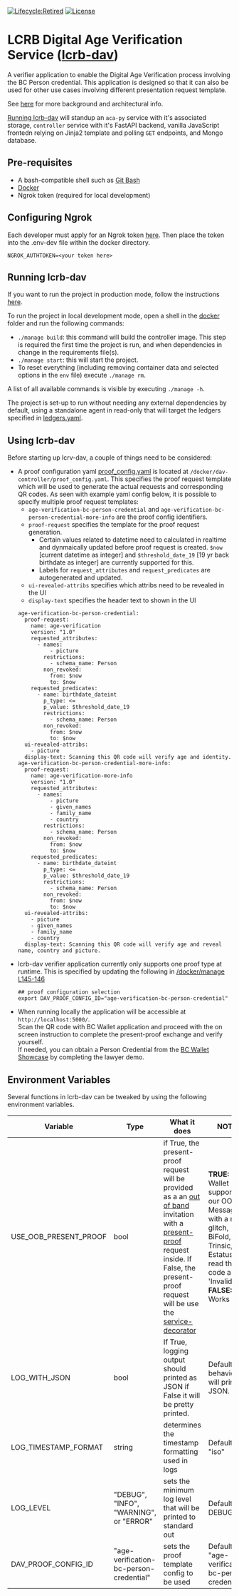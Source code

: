 [![Lifecycle:Retired](https://img.shields.io/badge/Lifecycle-Retired-d45500)](https://github.com/bcgov/repomountie/blob/master/doc/lifecycle-badges.md)
[![License](https://img.shields.io/badge/License-Apache%202.0-blue.svg)](LICENSE)

# LCRB Digital Age Verification Service ([lcrb-dav](https://hackmd.io/@esune/SywrtDQvp))

A verifier application to enable the Digital Age Verification process involving the BC Person credential. This application is designed so that it can also be used for other use cases involving different presentation request template.

See [here](https://hackmd.io/@esune/SywrtDQvp) for more background and architectural info.

[Running lcrb-dav](#running-lcrb-dav) will standup an `aca-py` service with it's associated storage, `controller` service with it's FastAPI backend, vanilla JavaScript frontedn relying on Jinja2 template and polling `GET` endpoints, and Mongo database.

## Pre-requisites

- A bash-compatible shell such as [Git Bash](https://git-scm.com/downloads)
- [Docker](https://docs.docker.com/get-docker/)
- Ngrok token (required for local development)

## Configuring Ngrok

Each developer must apply for an Ngrok token [here](https://dashboard.ngrok.com/get-started/your-authtoken). Then place the token into the .env-dev file within the docker directory.

```
NGROK_AUTHTOKEN=<your token here>
```

## Running lcrb-dav

If you want to run the project in production mode, follow the instructions [here](docs/Docker-for-Production.md).

To run the project in local development mode, open a shell in the [docker](docker/) folder and run the following commands:

- `./manage build`: this command will build the controller image. This step is required the first time the project is run, and when dependencies in change in the requirements file(s).
- `./manage start`: this will start the project.
- To reset everything (including removing container data and selected options in the `env` file) execute `./manage rm`.

A list of all available commands is visible by executing `./manage -h`.

The project is set-up to run without needing any external dependencies by default, using a standalone agent in read-only that will target the ledgers specified in [ledgers.yaml](docker/agent/config/ledgers.yaml).

## Using lcrb-dav

Before starting up lcrv-dav, a couple of things need to be considered:

- A proof configuration yaml [proof_config.yaml](/docker/dav-controller/proof_config.yaml) is located at `/docker/dav-controller/proof_config.yaml`. This specifies the proof request template which will be used to generate the actual requests and corresponding QR codes. As seen with example yaml config below, it is possible to specify multiple proof request templates:
  - `age-verification-bc-person-credential` and `age-verification-bc-person-credential-more-info` are the proof config identifiers.
  - `proof-request` specifies the template for the proof request generation.
    - Certain values related to datetime need to calculated in realtime and dynmaically updated before proof request is created. `$now` [current datetime as integer] and `$threshold_date_19` [19 yr back birthdate as integer] are currently supported for this.
    - Labels for `request_attributes` and `request_predicates` are autogenerated and updated.
  - `ui-revealed-attribs` specifies which attribs need to be revealed in the UI
  - `display-text` specifies the header text to shown in the UI
  ```
  age-verification-bc-person-credential:
    proof-request:
      name: age-verification
      version: "1.0"
      requested_attributes:
        - names:
            - picture
          restrictions:
            - schema_name: Person
          non_revoked:
            from: $now
            to: $now
      requested_predicates:
        - name: birthdate_dateint
          p_type: <=
          p_value: $threshold_date_19
          restrictions:
            - schema_name: Person
          non_revoked:
            from: $now
            to: $now
    ui-revealed-attribs:
      - picture
    display-text: Scanning this QR code will verify age and identity.
  age-verification-bc-person-credential-more-info:
    proof-request:
      name: age-verification-more-info
      version: "1.0"
      requested_attributes:
        - names:
            - picture
            - given_names
            - family_name
            - country
          restrictions:
            - schema_name: Person
          non_revoked:
            from: $now
            to: $now
      requested_predicates:
        - name: birthdate_dateint
          p_type: <=
          p_value: $threshold_date_19
          restrictions:
            - schema_name: Person
          non_revoked:
            from: $now
            to: $now
    ui-revealed-attribs:
      - picture
      - given_names
      - family_name
      - country
    display-text: Scanning this QR code will verify age and reveal name, country and picture.
  ```
- lcrb-dav verifier application currently only supports one proof type at runtime. This is specified by updating the following in [/docker/manage L145-146](/docker/manage)
  ```
  ## proof configuration selection
  export DAV_PROOF_CONFIG_ID="age-verification-bc-person-credential"
  ```
- When running locally the application will be accessible at `http://localhost:5000/`. </br>
  Scan the QR code with BC Wallet application and proceed with the on screen instruction to complete the present-proof exchange and verify yourself. </br>
  If needed, you can obtain a Person Credential from the [BC Wallet Showcase](https://digital.gov.bc.ca/digital-trust/showcase) by completing the lawyer demo.

## Environment Variables

Several functions in lcrb-dav can be tweaked by using the following environment variables.

| Variable              | Type                                    | What it does                                                                                                                                                                                                                                                                                                                                                                                                                                           | NOTES                                                                                                                                                         |
| --------------------- | --------------------------------------- | ------------------------------------------------------------------------------------------------------------------------------------------------------------------------------------------------------------------------------------------------------------------------------------------------------------------------------------------------------------------------------------------------------------------------------------------------------ | ------------------------------------------------------------------------------------------------------------------------------------------------------------- |
| USE_OOB_PRESENT_PROOF | bool                                    | if True, the present-proof request will be provided as a an [out of band](https://github.com/hyperledger/aries-rfcs/tree/main/features/0434-outofband) invitation with a [present-proof](https://github.com/hyperledger/aries-rfcs/tree/main/features/0037-present-proof) request inside. If False, the present-proof request will be use the [service-decorator](https://github.com/hyperledger/aries-rfcs/tree/main/features/0056-service-decorator) | **TRUE:** BC Wallet supports our OOB Message with a minor glitch, BiFold, Lissi, Trinsic, and Estatus all read the QR code as 'Invalid' **FALSE:** Works with |
| LOG_WITH_JSON         | bool                                    | If True, logging output should printed as JSON if False it will be pretty printed.                                                                                                                                                                                                                                                                                                                                                                     | Default behavior will print as JSON.                                                                                                                          |
| LOG_TIMESTAMP_FORMAT  | string                                  | determines the timestamp formatting used in logs                                                                                                                                                                                                                                                                                                                                                                                                       | Default is "iso"                                                                                                                                              |
| LOG_LEVEL             | "DEBUG", "INFO", "WARNING", or "ERROR"  | sets the minimum log level that will be printed to standard out                                                                                                                                                                                                                                                                                                                                                                                        | Defaults to DEBUG                                                                                                                                             |
| DAV_PROOF_CONFIG_ID   | "age-verification-bc-person-credential" | sets the proof template config to be used                                                                                                                                                                                                                                                                                                                                                                                                              | Defaults to "age-verification-bc-person-credential"                                                                                                           |
